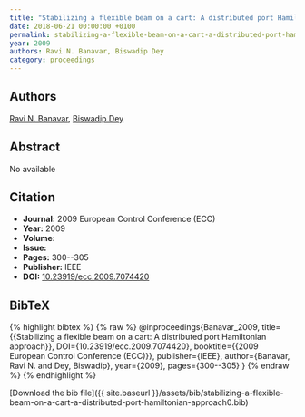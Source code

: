 ```yaml
---
title: "Stabilizing a flexible beam on a cart: A distributed port Hamiltonian approach"
date: 2018-06-21 00:00:00 +0100
permalink: stabilizing-a-flexible-beam-on-a-cart-a-distributed-port-hamiltonian-approach0
year: 2009
authors: Ravi N. Banavar, Biswadip Dey
category: proceedings
---
```

 
## Authors
[Ravi N. Banavar](authors/ravi-n-banavar), [Biswadip Dey](authors/biswadip-dey)
 
## Abstract
No  available
 
## Citation
- **Journal:** 2009 European Control Conference (ECC)
- **Year:** 2009
- **Volume:** 
- **Issue:** 
- **Pages:** 300--305
- **Publisher:** IEEE
- **DOI:** [10.23919/ecc.2009.7074420](https://doi.org/10.23919/ecc.2009.7074420)
 
## BibTeX
{% highlight bibtex %}
{% raw %}
@inproceedings{Banavar_2009,
  title={{Stabilizing a flexible beam on a cart: A distributed port Hamiltonian approach}},
  DOI={10.23919/ecc.2009.7074420},
  booktitle={{2009 European Control Conference (ECC)}},
  publisher={IEEE},
  author={Banavar, Ravi N. and Dey, Biswadip},
  year={2009},
  pages={300--305}
}
{% endraw %}
{% endhighlight %}
 
[Download the bib file]({{ site.baseurl }}/assets/bib/stabilizing-a-flexible-beam-on-a-cart-a-distributed-port-hamiltonian-approach0.bib)
 

